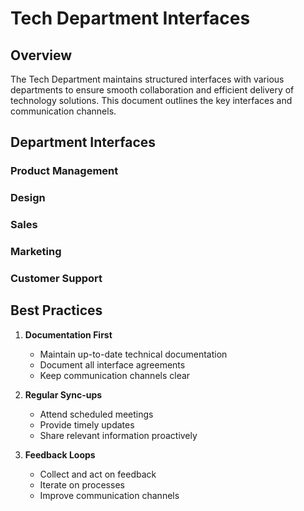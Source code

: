 # Tech Department Interfaces

<script setup>
import { ref } from 'vue'

const interfaces = ref([
  {
    department: 'Product Management',
    collaborationPoints: 'Sprint planning, Feature specification, Technical feasibility, Roadmap development',
    channels: 'Weekly syncs, Daily standups, PRDs, Tech specs',
    frequency: 'Daily'
  },
  {
    department: 'Design??',
    collaborationPoints: 'UI/UX implementation, Design system, Prototype review',
    channels: 'Design reviews, Feedback sessions, System docs',
    frequency: 'Monthly'
  },
  {
    department: 'Partnerships',
    collaborationPoints: 'Technical support, Feature documentation, Solution assessment',
    channels: 'Enablement sessions, Tech docs, Architecture reviews',
    frequency: 'TBD'
  },
  {
    department: 'Marketing',
    collaborationPoints: 'Content review, Product docs, Technical blogs',
    channels: 'Review meetings, Doc updates, Campaign support',
    frequency: 'TBD'
  },
  {
    department: 'Operations',
    collaborationPoints: 'Bug triage, Issue resolution, Feature requests',
    channels: 'Support tickets, Status meetings, Knowledge base',
    frequency: 'Biweekly'
  }
])
</script>

## Overview

The Tech Department maintains structured interfaces with various departments to ensure smooth collaboration and efficient delivery of technology solutions. This document outlines the key interfaces and communication channels.

<PCard class="my-4">
  <template #title>
    Interface Overview
  </template>
  <template #content>
    <PDataTable :value="interfaces" class="mt-3">
      <PColumn field="department" header="Department"></PColumn>
      <PColumn field="collaborationPoints" header="Collaboration Points"></PColumn>
      <PColumn field="channels" header="Communication Channels"></PColumn>
      <PColumn field="frequency" header="Frequency"></PColumn>
    </PDataTable>
  </template>
</PCard>

## Department Interfaces

<PAccordion class="mb-4">
<PAccordionTab header="Product Development Interface">

### Product Management
<div class="grid">
  <div class="col-6">
    <PCard>
      <template #title>Collaboration Points</template>
      <template #content>
        <ul class="list-none p-0">
          <li><i class="pi pi-check"></i> Sprint planning</li>
          <li><i class="pi pi-check"></i> Feature specification</li>
          <li><i class="pi pi-check"></i> Technical feasibility assessment</li>
          <li><i class="pi pi-check"></i> Product roadmap development</li>
        </ul>
      </template>
    </PCard>
  </div>
  <div class="col-6">
    <PCard>
      <template #title>Communication Channels</template>
      <template #content>
        <ul class="list-none p-0">
          <li><i class="pi pi-calendar"></i> Weekly product sync meetings</li>
          <li><i class="pi pi-clock"></i> Daily standups</li>
          <li><i class="pi pi-file"></i> Product requirement documents</li>
          <li><i class="pi pi-list"></i> Technical specification reviews</li>
        </ul>
      </template>
    </PCard>
  </div>
</div>

### Design
<div class="grid">
  <div class="col-6">
    <PCard>
      <template #title>Collaboration Points</template>
      <template #content>
        <ul class="list-none p-0">
          <li><i class="pi pi-check"></i> UI/UX implementation</li>
          <li><i class="pi pi-check"></i> Design system maintenance</li>
          <li><i class="pi pi-check"></i> Prototype review</li>
          <li><i class="pi pi-check"></i> Technical constraints discussion</li>
        </ul>
      </template>
    </PCard>
  </div>
  <div class="col-6">
    <PCard>
      <template #title>Communication Channels</template>
      <template #content>
        <ul class="list-none p-0">
          <li><i class="pi pi-eye"></i> Design reviews</li>
          <li><i class="pi pi-comments"></i> Implementation feedback sessions</li>
          <li><i class="pi pi-book"></i> Design system documentation</li>
        </ul>
      </template>
    </PCard>
  </div>
</div>

</PAccordionTab>

<PAccordionTab header="Business Interface">

### Sales
<div class="grid">
  <div class="col-6">
    <PCard>
      <template #title>Collaboration Points</template>
      <template #content>
        <ul class="list-none p-0">
          <li><i class="pi pi-check"></i> Technical sales support</li>
          <li><i class="pi pi-check"></i> Feature capability documentation</li>
          <li><i class="pi pi-check"></i> Custom solution assessment</li>
        </ul>
      </template>
    </PCard>
  </div>
  <div class="col-6">
    <PCard>
      <template #title>Communication Channels</template>
      <template #content>
        <ul class="list-none p-0">
          <li><i class="pi pi-users"></i> Sales enablement sessions</li>
          <li><i class="pi pi-file"></i> Technical documentation</li>
          <li><i class="pi pi-sitemap"></i> Solution architecture reviews</li>
        </ul>
      </template>
    </PCard>
  </div>
</div>

### Marketing
<div class="grid">
  <div class="col-6">
    <PCard>
      <template #title>Collaboration Points</template>
      <template #content>
        <ul class="list-none p-0">
          <li><i class="pi pi-check"></i> Technical content review</li>
          <li><i class="pi pi-check"></i> Product capabilities documentation</li>
          <li><i class="pi pi-check"></i> Technical blog posts</li>
        </ul>
      </template>
    </PCard>
  </div>
  <div class="col-6">
    <PCard>
      <template #title>Communication Channels</template>
      <template #content>
        <ul class="list-none p-0">
          <li><i class="pi pi-calendar"></i> Content review meetings</li>
          <li><i class="pi pi-file-edit"></i> Technical documentation updates</li>
          <li><i class="pi pi-megaphone"></i> Marketing campaign support</li>
        </ul>
      </template>
    </PCard>
  </div>
</div>

</PAccordionTab>

<PAccordionTab header="Operations Interface">

### Customer Support
<div class="grid">
  <div class="col-6">
    <PCard>
      <template #title>Collaboration Points</template>
      <template #content>
        <ul class="list-none p-0">
          <li><i class="pi pi-check"></i> Bug triage</li>
          <li><i class="pi pi-check"></i> Technical issue resolution</li>
          <li><i class="pi pi-check"></i> Feature request assessment</li>
        </ul>
      </template>
    </PCard>
  </div>
  <div class="col-6">
    <PCard>
      <template #title>Communication Channels</template>
      <template #content>
        <ul class="list-none p-0">
          <li><i class="pi pi-ticket"></i> Support ticket system</li>
          <li><i class="pi pi-calendar"></i> Status update meetings</li>
          <li><i class="pi pi-book"></i> Knowledge base maintenance</li>
        </ul>
      </template>
    </PCard>
  </div>
</div>

</PAccordionTab>
</PAccordion>

## Best Practices

1. **Documentation First**
   - Maintain up-to-date technical documentation
   - Document all interface agreements
   - Keep communication channels clear

2. **Regular Sync-ups**
   - Attend scheduled meetings
   - Provide timely updates
   - Share relevant information proactively

3. **Feedback Loops**
   - Collect and act on feedback
   - Iterate on processes
   - Improve communication channels
